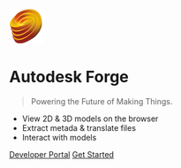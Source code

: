 ![Autodesk Forge](_media/logo.png)

# Autodesk Forge

> Powering the Future of Making Things.

- View 2D & 3D models on the browser
- Extract metada & translate files
- Interact with models

[Developer Portal](http://developer.autodesk.com)
[Get Started](#learn-autodesk-forge)